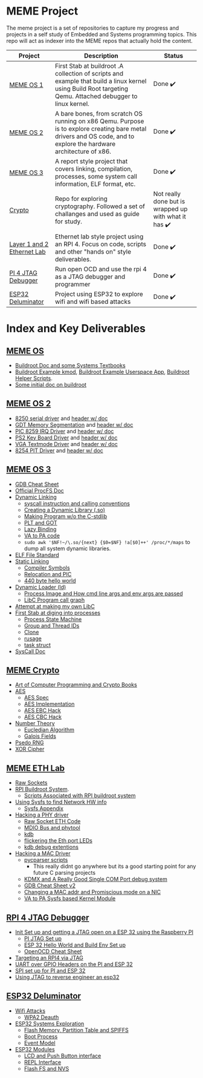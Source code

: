 # MEME Project

The meme project is a set of repositories to capture my progress and projects in a self study of Embedded and Systems programming topics. This repo will act as indexer into the MEME repos that actually hold the content.

| Project | Description | Status |
| --- | --- | --- |
| [MEME OS 1](./MEME_OS) | First Stab at buildroot .A collection of scripts and example that build a linux kernel using Build Root targeting Qemu. Attached debugger to linux kernel. | Done :heavy_check_mark: |
| [MEME OS 2](./MEME_OS_2) | A bare bones, from scratch OS running on x86 Qemu. Purpose is to explore creating bare metal drivers and OS code, and to explore the hardware architecture of x86. | Done :heavy_check_mark: |
| [MEME OS 3](./MEME_OS_3) | A report style project that covers linking, compilation, processes, some system call information, ELF format, etc.| Done :heavy_check_mark: |
| [Crypto](https://github.com/tanner-johnson2718/Crypto) | Repo for exploring cryptography. Followed a set of challanges and used as guide for study. | Not really done but is wrapped up with what it has :heavy_check_mark: |
| [Layer 1 and 2 Ethernet Lab](https://github.com/tanner-johnson2718/MEME_ETH_LAB) | Ethernet lab style project using an RPI 4. Focus on code, scripts and other "hands on" style deliverables. | Done :heavy_check_mark:  |
| [PI 4 JTAG Debugger](https://github.com/tanner-johnson2718/PI_JTAG_DBGR) | Run open OCD and use the rpi 4 as a JTAG debugger and programmer | Done :heavy_check_mark: |
| [ESP32 Deluminator](https://github.com/tanner-johnson2718/ESP32_Deluminator/tree/master) | Project using ESP32 to explore wifi and wifi based attacks | Done :heavy_check_mark: |

# Index and Key Deliverables

## [MEME OS](./MEME_OS)

* [Buildroot Doc and some Systems Textbooks](./MEME_OS/docs)
* [Buildroot Example kmod](./MEME_OS/kernel-modules/hellomod), [Buildroot Example Userspace App](./MEME_OS/user-apps/hello), [Buildroot Helper Scripts](./MEME_OS/tree/master/scripts).
* [Some initial doc on buildroot](./MEME_OS/README.md#buildroot-and-linux-menuconfig)

## [MEME OS 2](./MEME_OS_2)

* [8250 serial driver](./MEME_OS_2/kernel/serial.c) and [header w/ doc](./MEME_OS_2/include/kernel/serial.h)
* [GDT Memory Segmentation](./MEME_OS_2/kernel/gdt.c) and [header w/ doc](./MEME_OS_2/include/kernel/gdt.h)
* [PIC 8259 IRQ Driver](./MEME_OS_2/kernel/irq.c) and [header w/ doc](./MEME_OS_2/kernel/irq.h)
* [PS2 Key Board Driver](./MEME_OS_2/kernel/ps2.c) and [header w/ doc](./MEME_OS_2/include/kernel/ps2.h)
* [VGA Textmode Driver](./MEME_OS_2/kernel/vga.c) and [header w/ doc](./MEME_OS_2/include/kernel/vga.h)
* [8254 PIT Driver](./MEME_OS_2/kernel/timer.c) and [header w/ doc](./MEME_OS_2/include/kernel/timer.h)

## [MEME OS 3](./MEME_OS_3)

* [GDB Cheat Sheet](./MEME_OS_3/Appendix/GDB#my-gdb-cheat-sheet)
* [Official ProcFS Doc](https://docs.kernel.org/filesystems/proc.html)
* [Dynamic Linking](./MEME_OS_3/Dynamic_Linking)
    * [syscall instruction and calling conventions](./MEME_OS_3/Dynamic_Linking#exercise-make-your-own-print-shared-library)
    * [Creating a Dynamic Library (.so)](./MEME_OS_3/Dynamic_Linking#exercise-make-your-own-print-shared-library)
    * [Making Program w/o the C-stdlib](./MEME_OS_3/Dynamic_Linking#exercise-make-your-own-print-shared-library)
    * [PLT and GOT](./MEME_OS_3/Dynamic_Linking#got-and-plt)
    * [Lazy Binding](./MEME_OS_3/Dynamic_Linking#lazy-binding)
    * [VA to PA code](./MEME_OS_3/Dynamic_Linking#physical-addresses-and-multiple-users)
    * `sudo awk '$NF!~/\.so/{next} {$0=$NF} !a[$0]++' /proc/*/maps` to dump all system dynamic libraries.
* [ELF File Standard](./MEME_OS_3/Hello_World#overview0)
* [Static Linking](./MEME_OS_3/Linking)
    * [Compiler Symbols](./MEME_OS_3/Linking#globals-locals-externs-functions-and-their-symbols)
    * [Relocation and PIC](./MEME_OS_3/Linking#relocation)
    * [440 byte hello world](./MEME_OS_3/Linking#exercise-create-a-minimal-hello-world)
* [Dynamic Loader (ld)](./MEME_OS_3/Loading)
    * [Process Image and How cmd line args and env args are passed](./MEME_OS_3/Loading#command-line-args-and-environment-variables)
    * [LibC Program call graph](./MEME_OS_3/Loading#libc-and-dynamic-linker-invocation)
* [Attempt at making my own LibC](./MEME_OS_3/MEME_Lib)
* [First Stab at diging into processes](./MEME_OS_3/Processes)
    * [Process State Machine](./MEME_OS_3/Processes#process-creation-manipulation-and-execution)
    * [Group and Thread IDs](./MEME_OS_3/Processes#ids)
    * [Clone](./MEME_OS_3/Processes#ids)
    * [rusage](./MEME_OS_3/Processes#runtime-stats)
    * [task struct](./MEME_OS_3/Processes#linux-proc--task-structure)
* [SysCall Doc](./MEME_OS_3/blob/main/System_Calls/README.md#exercise-make-your-own-syscall)

## [MEME Crypto](https://github.com/tanner-johnson2718/Crypto)

* [Art of Computer Programming and Crypto Books](https://github.com/tanner-johnson2718/Crypto)
* [AES](https://github.com/tanner-johnson2718/Crypto/tree/master/AES)
    * [AES Spec](https://github.com/tanner-johnson2718/Crypto/blob/master/AES/AES_FIPS197.pdf)
    * [AES Implementation](https://github.com/tanner-johnson2718/Crypto/blob/master/AES/aes.py)
    * [AES EBC Hack](https://github.com/tanner-johnson2718/Crypto/blob/master/AES/aes_ebc_break.py)
    * [AES CBC Hack](https://github.com/tanner-johnson2718/Crypto/blob/master/AES/cbc_bit_flip.py)
* [Number Theory](https://github.com/tanner-johnson2718/Crypto/tree/master/number_theory)
    * [Eucledian Algorithm](https://github.com/tanner-johnson2718/Crypto/blob/master/number_theory/Euclidean_Algo.pdf)
    * [Galois Fields](https://github.com/tanner-johnson2718/Crypto/blob/master/number_theory/galois.pdf)
* [Psedo RNG](https://github.com/tanner-johnson2718/Crypto/tree/master/prng)
* [XOR Cipher](https://github.com/tanner-johnson2718/Crypto/tree/master/xor_cipher)

## [MEME ETH Lab](https://github.com/tanner-johnson2718/MEME_ETH_LAB)

* [Raw Sockets](https://github.com/tanner-johnson2718/MEME_ETH_LAB/tree/master/extern_packages/ethraw)
* [RPI Buildroot System](https://github.com/tanner-johnson2718/MEME_ETH_LAB/tree/master/P2.2).
    * [Scripts Associated with RPI buildroot system](https://github.com/tanner-johnson2718/MEME_ETH_LAB/tree/master/P2.2)
* [Using Sysfs to find Network HW info](https://github.com/tanner-johnson2718/MEME_ETH_LAB/tree/master/P2.1#using-sysfs-to-play-with-rpi-eth-devices)
    * [Sysfs Appendix](https://github.com/tanner-johnson2718/MEME_ETH_LAB/tree/master/P2.1#sysfs-appendix)
* [Hacking a PHY driver](https://github.com/tanner-johnson2718/MEME_ETH_LAB/blob/master/P2.2/README.md#hacking-the-bcm54213pe-driver)
    * [Raw Socket ETH Code](https://github.com/tanner-johnson2718/MEME_ETH_LAB/tree/master/extern_packages/ethraw)
    * [MDIO Bus and phytool](https://github.com/tanner-johnson2718/MEME_ETH_LAB/blob/master/P2.2/README.md#mdio-bus-hacking)
    * [kdb](https://github.com/tanner-johnson2718/MEME_ETH_LAB/blob/master/P2.2/README.md#setting-up-the-debug-environment)
    * [flickering the Eth port LEDs](https://github.com/tanner-johnson2718/MEME_ETH_LAB/blob/master/P2.2/README.md#messing-with-the-leds)
    * [kdb debug extentions](https://github.com/tanner-johnson2718/MEME_ETH_LAB/tree/master/extern_packages/kdbhelper)
* [Hacking a MAC Driver](https://github.com/tanner-johnson2718/MEME_ETH_LAB/tree/master/P2.3)
    * [pycparser scripts](https://github.com/tanner-johnson2718/MEME_ETH_LAB/tree/master/scripts/cpygdb)
        * This really didnt go anywhere but its a good starting point for any future C parsing projects
    * [KDMX and A Really Good Single COM Port debug system](https://github.com/tanner-johnson2718/MEME_ETH_LAB/blob/master/P2.3/gdb_revisited.md)
    * [GDB Cheat Sheet v2](https://github.com/tanner-johnson2718/MEME_ETH_LAB/blob/master/P2.3/gdb_revisited.md#gdb-cheat-sheet-20)
    * [Changing a MAC addr and Promiscious mode on a NIC](https://github.com/tanner-johnson2718/MEME_ETH_LAB/blob/master/P2.3/init_notes.md)
    * [VA to PA Sysfs based Kernel Module](https://github.com/tanner-johnson2718/MEME_ETH_LAB/tree/master/extern_packages/v2p)

## [RPI 4 JTAG Debugger](https://github.com/tanner-johnson2718/PI_JTAG_DBGR)

* [Init Set up and getting a JTAG open on a ESP 32 using the Raspberry PI](https://github.com/tanner-johnson2718/PI_JTAG_DBGR/blob/master/writeups/Init_PI_JTAG_Test.md)
    * [PI JTAG Set up](https://github.com/tanner-johnson2718/PI_JTAG_DBGR/blob/master/writeups/Init_PI_JTAG_Test.md#init-pi-os-set-up)
    * [ESP 32 Hello World and Build Env Set up](https://github.com/tanner-johnson2718/PI_JTAG_DBGR/blob/master/writeups/Init_PI_JTAG_Test.md#esp-32-set-up)
    * [OpenOCD Cheat Sheet](https://github.com/tanner-johnson2718/PI_JTAG_DBGR/blob/master/writeups/Init_PI_JTAG_Test.md#openocd-and-remote-debugging)
* [Targeting an RPI4 via JTAG](https://github.com/tanner-johnson2718/PI_JTAG_DBGR/blob/master/writeups/RPI4_JTAG_Target.md)
* [UART over GPIO Headers on the PI and ESP 32](https://github.com/tanner-johnson2718/PI_JTAG_DBGR#uart)
* [SPI set up for PI and ESP 32](https://github.com/tanner-johnson2718/PI_JTAG_DBGR#spi)
* [Using JTAG to reverse engineer an esp32](https://github.com/tanner-johnson2718/PI_JTAG_DBGR/blob/master/writeups/Reverse_Engineer_Example.md)

## [ESP32 Deluminator](https://github.com/tanner-johnson2718/ESP32_Deluminator/tree/master)

* [Wifi Attacks](https://github.com/tanner-johnson2718/ESP32_Deluminator/tree/master/Attacks)
    * [WPA2 Deauth](https://github.com/tanner-johnson2718/ESP32_Deluminator/blob/master/Attacks/WPA2_Deauth.md)
* [ESP32 Systems Exploration](https://github.com/tanner-johnson2718/ESP32_Deluminator/blob/master/esp32_sys_overview.md)
    * [Flash Memory, Partition Table and SPIFFS](https://github.com/tanner-johnson2718/ESP32_Deluminator/blob/master/esp32_sys_overview.md#flash-memory)
    * [Boot Process](https://github.com/tanner-johnson2718/ESP32_Deluminator/blob/master/esp32_sys_overview.md#early-start-up)
    * [Event Model](https://github.com/tanner-johnson2718/ESP32_Deluminator/blob/master/esp32_sys_overview.md#early-start-up)
* [ESP32 Modules](https://github.com/tanner-johnson2718/ESP32_Deluminator/tree/master/esp32_build)
    * [LCD and Push Button interface](https://github.com/tanner-johnson2718/ESP32_Deluminator/blob/master/esp32_build/main/user_interface.c)
    * [REPL Interface](https://github.com/tanner-johnson2718/ESP32_Deluminator/blob/master/esp32_build/main/repl.c)
    * [Flash FS and NVS](https://github.com/tanner-johnson2718/ESP32_Deluminator/blob/master/esp32_build/main/flash_man.c)